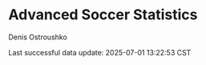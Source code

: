 # Advanced Soccer Statistics
Denis Ostroushko

<!-- gfm -->

Last successful data update: 2025-07-01 13:22:53 CST

